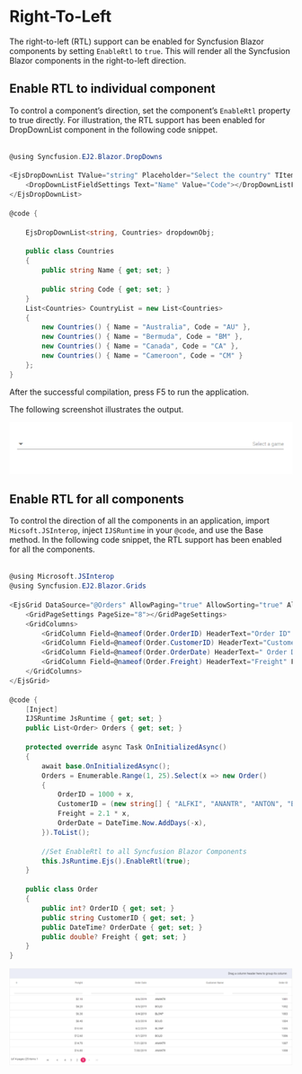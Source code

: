 # Right-To-Left

The right-to-left (RTL) support can be enabled for Syncfusion Blazor components by setting `EnableRtl` to `true`. This will render all the Syncfusion Blazor components in the right-to-left direction. 

## Enable RTL to individual component

To control a component’s direction, set the component’s `EnableRtl` property to true directly. For illustration, the RTL support has been enabled for DropDownList component in the following code snippet.

```csharp

@using Syncfusion.EJ2.Blazor.DropDowns

<EjsDropDownList TValue="string" Placeholder="Select the country" TItem="Countries" DataSource="@CountryList" EnableRtl="true">
    <DropDownListFieldSettings Text="Name" Value="Code"></DropDownListFieldSettings>
</EjsDropDownList>

@code {

    EjsDropDownList<string, Countries> dropdownObj;

    public class Countries
    {
        public string Name { get; set; }

        public string Code { get; set; }
    }
    List<Countries> CountryList = new List<Countries>
    {
        new Countries() { Name = "Australia", Code = "AU" },
        new Countries() { Name = "Bermuda", Code = "BM" },
        new Countries() { Name = "Canada", Code = "CA" },
        new Countries() { Name = "Cameroon", Code = "CM" }
    };
}

```

After the successful compilation, press F5 to run the application.

The following screenshot illustrates the output.

![Blazor component is rendered from the right-to-left](images/rightToLeft.png)

## Enable RTL for all components

To control the direction of all the components in an application, import `Micsoft.JSInterop`, inject `IJSRuntime` in your `@code`, and use the Base method. In the following code snippet, the RTL support has been enabled for all the components.

```csharp

@using Microsoft.JSInterop
@using Syncfusion.EJ2.Blazor.Grids

<EjsGrid DataSource="@Orders" AllowPaging="true" AllowSorting="true" AllowFiltering="true" AllowGrouping="true" EnablePersistence="true">
    <GridPageSettings PageSize="8"></GridPageSettings>
    <GridColumns>
        <GridColumn Field=@nameof(Order.OrderID) HeaderText="Order ID" TextAlign="TextAlign.Right" Width="100"></GridColumn>
        <GridColumn Field=@nameof(Order.CustomerID) HeaderText="Customer Name" Width="120"></GridColumn>
        <GridColumn Field=@nameof(Order.OrderDate) HeaderText=" Order Date" Format="d" Type="ColumnType.Date" TextAlign="TextAlign.Right" Width="100"></GridColumn>
        <GridColumn Field=@nameof(Order.Freight) HeaderText="Freight" Format="C2" TextAlign="TextAlign.Right" Width="120"></GridColumn>
    </GridColumns>
</EjsGrid>

@code {
    [Inject]
    IJSRuntime JsRuntime { get; set; }
    public List<Order> Orders { get; set; }

    protected override async Task OnInitializedAsync()
    {
        await base.OnInitializedAsync();
        Orders = Enumerable.Range(1, 25).Select(x => new Order()
        {
            OrderID = 1000 + x,
            CustomerID = (new string[] { "ALFKI", "ANANTR", "ANTON", "BLONP", "BOLID" })[new Random().Next(5)],
            Freight = 2.1 * x,
            OrderDate = DateTime.Now.AddDays(-x),
        }).ToList();

        //Set EnableRtl to all Syncfusion Blazor Components
        this.JsRuntime.Ejs().EnableRtl(true);
    }

    public class Order
    {
        public int? OrderID { get; set; }
        public string CustomerID { get; set; }
        public DateTime? OrderDate { get; set; }
        public double? Freight { get; set; }
    }
}

```

![Blazor Grid component is rendered from the right to left](images/rteGrid.png)

